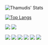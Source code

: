 ![Thamudis' Stats](https://github-readme-stats.vercel.app/api?username=thamudi&show_icons=true&title_color=f5f5f5&text_color=f5f5f5&bg_color=1a1c1d&icon_color=00c8ff&hide_border=true)

[![Top Langs](https://github-readme-stats.vercel.app/api/top-langs/?username=thamudi&layout=compact&title_color=00c8ff&text_color=f5f5f5&bg_color=1a1c1d&icon_color=00c8ff&hide_border=true)](https://github.com/anuraghazra/github-readme-stats)

![](https://img.shields.io/badge/Instructor-Node-informational?style=flat&logo=node.jslogoColor=white&color=025800)
![](https://img.shields.io/badge/Instructor-JavaScript-informational?style=flat&logo=javascript&logoColor=white&color=f7df1c)

![](https://img.shields.io/badge/Developer-Node-informational?style=flat&logo=node.jslogoColor=white&color=025800)
![](https://img.shields.io/badge/Developer-JavaScript-informational?style=flat&logo=javascript&logoColor=white&color=f7df1c)
![](https://img.shields.io/badge/Developer-Typescript-informational?style=flat&logo=typescript&logoColor=white&color=2f74c0)
![](https://img.shields.io/badge/Developer-HTML-informational?style=flat&logo=html5&logoColor=white&color=dc4a27)
![](https://img.shields.io/badge/Developer-CSS-informational?style=flat&logo=css-wizardry&logoColor=white&color=264bdc)
![](https://img.shields.io/badge/Developer-Python-informational?style=flat&logo=pyhton-wizardry&logoColor=white&color=004daa)
